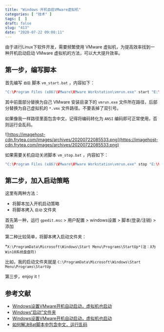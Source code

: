 ```yaml
---
title: "Windows 开机自启VMware虚拟机"
categories: [ "技术" ]
tags: [  ]
draft: false
slug: "413"
date: "2020-07-22 09:08:11"
---
```


由于进行Linux下软件开发，需要频繁使用 VMware 虚拟机，为提高效率找到一种开机启动启动 VMware 虚拟机的方法，可以大大提升效率。

## 第一步，编写脚本

首先编写 `自启` 脚本 `vm_start.bat` ，内容如下：

```cpp
"C:\Program Files (x86)\VMware\VMware Workstation\vmrun.exe" start "E:\Virtual Machines\CentOS 7 64 位\CentOS 7 64 位.vmx" nogui
```

其中前面部分替换为自己 VMware 安装目录下的 `vmrun.exe` 文件所在路径，后部分替换为自己虚拟机的  `*.vmx` 文件路径。不要丢掉了双引号。

如果像我一样路径里面包含中文，记得将编码转化为 `ANSI` 编码即可正常使用，否则运行会乱码。

![https://imagehost-cdn.frytea.com/images/archives/20200722085533.png](https://imagehost-cdn.frytea.com/images/archives/20200722085533.png)

如果需要关机自动关闭脚本 `vm_stop.bat` ，内容如下：

```cpp
"C:\Program Files (x86)\VMware\VMware Workstation\vmrun.exe" stop "E:\Virtual Machines\CentOS 7 64 位\CentOS 7 64 位.vmx" soft
```

## 第二步，加入启动策略

这里有两种方法：

- 将脚本加入开机启动策略
- 将脚本拷入 `启动` 文件夹

首先第一种，运行 `gpedit.msc` >  用户配置 > windows设置 > 脚本(登录/注销) > 添加

第二种比较简单，将脚本拷入启动文件夹： 

*`X:\ProgramData\Microsoft\Windows\Start Menu\Programs\StartUp*(注：X为Win10系统盘盘符)`

比如，我的启动文件夹就是 `C:\ProgramData\Microsoft\Windows\Start Menu\Programs\StartUp`

第三步，enjoy it！

## 参考文献

- [Windows设置VMware开机自动启动，虚拟机也启动](https://www.cnblogs.com/chenxiaonian/p/6274965.html)
- [Windows“启动”文件夹](https://blog.csdn.net/Lavi_Driver/article/details/77435400)
- [Windows设置VMware开机自动启动，虚拟机也启动](https://blog.csdn.net/libinemail/article/details/55050306)
- [如何解决Bat脚本中包含中文，运行乱码](https://blog.csdn.net/yang889999888/article/details/72934787)